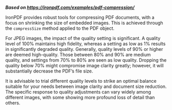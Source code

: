 ***Based on <https://ironpdf.com/examples/pdf-compression/>***

IronPDF provides robust tools for compressing PDF documents, with a focus on shrinking the size of embedded images. This is achieved through the `compressSize` method applied to the PDF object.

For JPEG images, the impact of the quality setting is significant. A quality level of 100% maintains high fidelity, whereas a setting as low as 1% results in significantly degraded quality. Generally, quality levels of 90% or higher are deemed high-quality. Those between 80% and 90% are medium quality, and settings from 70% to 80% are seen as low quality. Dropping the quality below 70% might compromise image clarity greatly; however, it will substantially decrease the PDF’s file size.

It is advisable to trial different quality levels to strike an optimal balance suitable for your needs between image clarity and document size reduction. The specific response to quality adjustments can vary widely among different images, with some showing more profound loss of detail than others.
